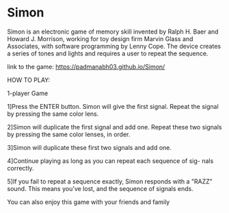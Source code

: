 # Simon
Simon is an electronic game of memory skill invented by Ralph H. Baer and Howard J. Morrison, working for toy design firm Marvin Glass and Associates, with software programming by Lenny Cope. The device creates a series of tones and lights and requires a user to repeat the sequence.


link to the game: https://padmanabh03.github.io/Simon/

HOW TO PLAY:

1-player Game

1]Press the ENTER button. Simon will give the first signal. Repeat the signal by pressing the same color lens.

2]Simon will duplicate the first signal and add one. Repeat these two signals by pressing the same color lenses, in order.

3]Simon will duplicate these first two signals and add one.

4]Continue playing as long as you can repeat each sequence of sig- nals correctly.

5]If you fail to repeat a sequence exactly, Simon responds with a "RAZZ" sound. This means you've lost, and the sequence of signals ends.

You can also enjoy this game with your friends and family

